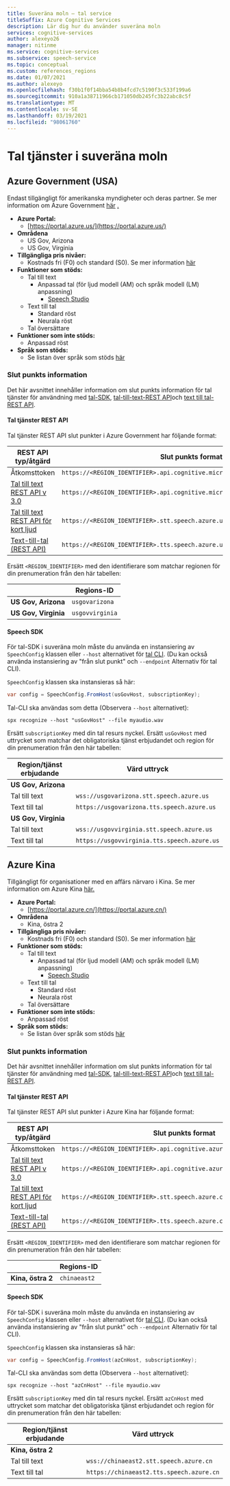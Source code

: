 ```yaml
---
title: Suveräna moln – tal service
titleSuffix: Azure Cognitive Services
description: Lär dig hur du använder suveräna moln
services: cognitive-services
author: alexeyo26
manager: nitinme
ms.service: cognitive-services
ms.subservice: speech-service
ms.topic: conceptual
ms.custom: references_regions
ms.date: 01/07/2021
ms.author: alexeyo
ms.openlocfilehash: f30b1f0f14bba54b8b4fcd7c5190f3c533f199a6
ms.sourcegitcommit: 910a1a38711966cb171050db245fc3b22abc8c5f
ms.translationtype: MT
ms.contentlocale: sv-SE
ms.lasthandoff: 03/19/2021
ms.locfileid: "98061760"
---
```

# <a name="speech-services-in-sovereign-clouds"></a>Tal tjänster i suveräna moln

## <a name="azure-government-united-states"></a>Azure Government (USA)

Endast tillgängligt för amerikanska myndigheter och deras partner. Se mer information om Azure Government [här](../../azure-government/documentation-government-welcome.md) [.](../../azure-government/compare-azure-government-global-azure.md)

- **Azure Portal:**
  - [https://portal.azure.us/](https://portal.azure.us/)
- **Områdena**
  - US Gov, Arizona
  - US Gov, Virginia
- **Tillgängliga pris nivåer:**
  - Kostnads fri (F0) och standard (S0). Se mer information [här](https://azure.microsoft.com/pricing/details/cognitive-services/speech-services/)
- **Funktioner som stöds:**
  - Tal till text
    - Anpassad tal (för ljud modell (AM) och språk modell (LM) anpassning)
      - [Speech Studio](https://speech.azure.us/)
  - Text till tal
    - Standard röst
    - Neurala röst
  - Tal översättare
- **Funktioner som inte stöds:**
  - Anpassad röst
- **Språk som stöds:**
  - Se listan över språk som stöds [här](language-support.md)

### <a name="endpoint-information"></a>Slut punkts information

Det här avsnittet innehåller information om slut punkts information för tal tjänster för användning med [tal-SDK](speech-sdk.md), [tal-till-text-REST API](rest-speech-to-text.md)och [text till tal-REST API](rest-text-to-speech.md).

#### <a name="speech-services-rest-api"></a>Tal tjänster REST API

Tal tjänster REST API slut punkter i Azure Government har följande format:

|  REST API typ/åtgärd | Slut punkts format |
|--|--|
| Åtkomsttoken | `https://<REGION_IDENTIFIER>.api.cognitive.microsoft.us/sts/v1.0/issueToken`
| [Tal till text REST API v 3.0](rest-speech-to-text.md#speech-to-text-rest-api-v30) | `https://<REGION_IDENTIFIER>.api.cognitive.microsoft.us/<URL_PATH>` |
| [Tal till text REST API för kort ljud](rest-speech-to-text.md#speech-to-text-rest-api-for-short-audio) | `https://<REGION_IDENTIFIER>.stt.speech.azure.us/<URL_PATH>` |
| [Text-till-tal (REST API)](rest-text-to-speech.md) | `https://<REGION_IDENTIFIER>.tts.speech.azure.us/<URL_PATH>` |

Ersätt `<REGION_IDENTIFIER>` med den identifierare som matchar regionen för din prenumeration från den här tabellen:

|                     | Regions-ID |
|--|--|
| **US Gov, Arizona**  | `usgovarizona` |
| **US Gov, Virginia** | `usgovvirginia` |

#### <a name="speech-sdk"></a>Speech SDK

För tal-SDK i suveräna moln måste du använda en instansiering av `SpeechConfig` klassen eller `--host` alternativet för [tal CLI](spx-overview.md). (Du kan också använda instansiering av "från slut punkt" och `--endpoint` Alternativ för tal CLI).

`SpeechConfig` klassen ska instansieras så här:
```csharp
var config = SpeechConfig.FromHost(usGovHost, subscriptionKey);
```
Tal-CLI ska användas som detta (Observera `--host` alternativet):
```dos
spx recognize --host "usGovHost" --file myaudio.wav
```
Ersätt `subscriptionKey` med din tal resurs nyckel. Ersätt `usGovHost` med uttrycket som matchar det obligatoriska tjänst erbjudandet och region för din prenumeration från den här tabellen:

|  Region/tjänst erbjudande | Värd uttryck |
|--|--|
| **US Gov, Arizona** | |
| Tal till text | `wss://usgovarizona.stt.speech.azure.us` |
| Text till tal | `https://usgovarizona.tts.speech.azure.us` |
| **US Gov, Virginia** | |
| Tal till text | `wss://usgovvirginia.stt.speech.azure.us` |
| Text till tal | `https://usgovvirginia.tts.speech.azure.us` |


## <a name="azure-china"></a>Azure Kina

Tillgängligt för organisationer med en affärs närvaro i Kina. Se mer information om Azure Kina [här.](/azure/china/overview-operations) 


- **Azure Portal:**
  - [https://portal.azure.cn/](https://portal.azure.cn/)
- **Områdena**
  - Kina, östra 2
- **Tillgängliga pris nivåer:**
  - Kostnads fri (F0) och standard (S0). Se mer information [här](https://www.azure.cn/pricing/details/cognitive-services/index.html)
- **Funktioner som stöds:**
  - Tal till text
    - Anpassad tal (för ljud modell (AM) och språk modell (LM) anpassning)
      - [Speech Studio](https://speech.azure.cn/)
  - Text till tal
    - Standard röst
    - Neurala röst
  - Tal översättare
- **Funktioner som inte stöds:**
  - Anpassad röst
- **Språk som stöds:**
  - Se listan över språk som stöds [här](language-support.md)

### <a name="endpoint-information"></a>Slut punkts information

Det här avsnittet innehåller information om slut punkts information för tal tjänster för användning med [tal-SDK](speech-sdk.md), [tal-till-text-REST API](rest-speech-to-text.md)och [text till tal-REST API](rest-text-to-speech.md).

#### <a name="speech-services-rest-api"></a>Tal tjänster REST API

Tal tjänster REST API slut punkter i Azure Kina har följande format:

|  REST API typ/åtgärd | Slut punkts format |
|--|--|
| Åtkomsttoken | `https://<REGION_IDENTIFIER>.api.cognitive.azure.cn/sts/v1.0/issueToken`
| [Tal till text REST API v 3.0](rest-speech-to-text.md#speech-to-text-rest-api-v30) | `https://<REGION_IDENTIFIER>.api.cognitive.azure.cn/<URL_PATH>` |
| [Tal till text REST API för kort ljud](rest-speech-to-text.md#speech-to-text-rest-api-for-short-audio) | `https://<REGION_IDENTIFIER>.stt.speech.azure.cn/<URL_PATH>` |
| [Text-till-tal (REST API)](rest-text-to-speech.md) | `https://<REGION_IDENTIFIER>.tts.speech.azure.cn/<URL_PATH>` |

Ersätt `<REGION_IDENTIFIER>` med den identifierare som matchar regionen för din prenumeration från den här tabellen:

|                     | Regions-ID |
|--|--|
| **Kina, östra 2**  | `chinaeast2` |

#### <a name="speech-sdk"></a>Speech SDK

För tal-SDK i suveräna moln måste du använda en instansiering av `SpeechConfig` klassen eller `--host` alternativet för [tal CLI](spx-overview.md). (Du kan också använda instansiering av "från slut punkt" och `--endpoint` Alternativ för tal CLI).

`SpeechConfig` klassen ska instansieras så här:
```csharp
var config = SpeechConfig.FromHost(azCnHost, subscriptionKey);
```
Tal-CLI ska användas som detta (Observera `--host` alternativet):
```dos
spx recognize --host "azCnHost" --file myaudio.wav
```
Ersätt `subscriptionKey` med din tal resurs nyckel. Ersätt `azCnHost` med uttrycket som matchar det obligatoriska tjänst erbjudandet och region för din prenumeration från den här tabellen:

|  Region/tjänst erbjudande | Värd uttryck |
|--|--|
| **Kina, östra 2** | |
| Tal till text | `wss://chinaeast2.stt.speech.azure.cn` |
| Text till tal | `https://chinaeast2.tts.speech.azure.cn` |